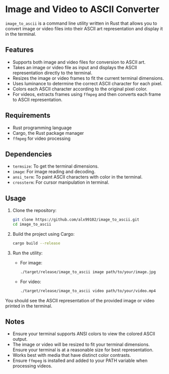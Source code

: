 # Image and Video to ASCII Converter

`image_to_ascii` is a command line utility written in Rust that allows you to convert image or video files into their ASCII art representation and display it in the terminal.

## Features

- Supports both image and video files for conversion to ASCII art.
- Takes an image or video file as input and displays the ASCII representation directly to the terminal.
- Resizes the image or video frames to fit the current terminal dimensions.
- Uses luminance to determine the correct ASCII character for each pixel.
- Colors each ASCII character according to the original pixel color.
- For videos, extracts frames using `ffmpeg` and then converts each frame to ASCII representation.

## Requirements

- Rust programming language
- Cargo, the Rust package manager
- `ffmpeg` for video processing

## Dependencies

- `termsize`: To get the terminal dimensions.
- `image`: For image reading and decoding.
- `ansi_term`: To paint ASCII characters with color in the terminal.
- `crossterm`: For cursor manipulation in terminal.

## Usage

1. Clone the repository:
    ```bash
    git clone https://github.com/alx99102/image_to_ascii.git
    cd image_to_ascii
    ```

2. Build the project using Cargo:
    ```bash
    cargo build --release
    ```

3. Run the utility:

   - For image:
     ```bash
     ./target/release/image_to_ascii image path/to/your/image.jpg
     ```

   - For video:
     ```bash
     ./target/release/image_to_ascii video path/to/your/video.mp4
     ```

You should see the ASCII representation of the provided image or video printed in the terminal.

## Notes

- Ensure your terminal supports ANSI colors to view the colored ASCII output.
- The image or video will be resized to fit your terminal dimensions. Ensure your terminal is at a reasonable size for best representation.
- Works best with media that have distinct color contrasts.
- Ensure `ffmpeg` is installed and added to your PATH variable when processing videos.